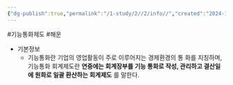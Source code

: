 ```yaml
---
{"dg-publish":true,"permalink":"/1-study/2//2/info//","created":"2024-11-20T21:02:29.342+09:00","updated":"2025-06-26T17:03:20.064+09:00"}
---
```


#기능통화제도 #해운 

- 기본정보
	- 기능통화란 기업의 영업활동이 주로 이루어지는 경제환경의 통 화를 지칭하며, 기능통화 회계제도란 **연중에는 회계장부를 기능 통화로 작성, 관리하고 결산일에 원화로 일괄 환산하는 회계제도** 를 말한다.